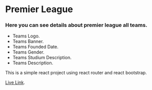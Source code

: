 # Premier League

### Here you can see details about premier league all teams.

* Teams Logo.
* Teams Banner.
* Teams Founded Date.
* Teams Gender.
* Teams Studium Description.
* Teams Description.

This is a simple react project using react router and react bootstrap.

[Live Link](https://web-premier-league.netlify.app/).
